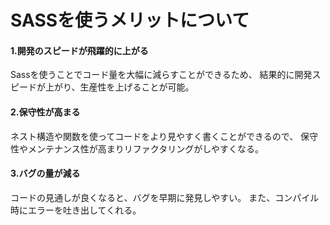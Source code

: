 # SASSを使うメリットについて

#### 1.開発のスピードが飛躍的に上がる
Sassを使うことでコード量を大幅に減らすことができるため、
結果的に開発スピードが上がり、生産性を上げることが可能。


#### 2.保守性が高まる
ネスト構造や関数を使ってコードをより見やすく書くことができるので、
保守性やメンテナンス性が高まりリファクタリングがしやすくなる。


#### 3.バグの量が減る
コードの見通しが良くなると、バグを早期に発見しやすい。
また、コンパイル時にエラーを吐き出してくれる。
